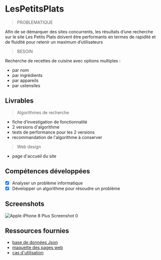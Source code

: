 # LesPetitsPlats

> PROBLEMATIQUE

Afin de se démarquer des sites concurrents, les résultats d’une recherche sur le site Les Petits Plats doivent être performants en termes de rapidité et de fluidité pour retenir un maximum d’utilisateurs

> BESOIN

Recherche de recettes de cuisine avec options multiples :

- par nom
- par ingrédients
- par appareils
- par ustensiles

## Livrables

> Algorithmes de recherche

- fiche d’investigation de fonctionnalité
- 2 versions d'algorithme
- tests de performance pour les 2 versions
- recommandation de l'algorithme à conserver

> Web design

- page d'accueil du site

## Compétences développées

- [x] Analyser un problème informatique
- [x] Développer un algorithme pour résoudre un problème

## Screenshots

![Apple iPhone 8 Plus Screenshot 0](https://firebasestorage.googleapis.com/v0/b/portfolio-e8f97.appspot.com/o/128383738-a41fdb5a-e971-49ea-a2dc-da5187e637ff.png?alt=media&token=9ca51287-8eb5-479f-9f7c-109b5c4304c3)

## Ressources fournies

- [base de données Json](https://github.com/bilalezzaaraoui/BilalEzzaaraoui_7_03012022/blob/main/js/recipes.js)
- [maquette des pages web](https://www.figma.com/file/xqeE1ZKlHUWi2Efo8r73NK/UI-Design-Les-Petits-Plats-FR?node-id=0%3A1)
- [cas d'utilisation](https://firebasestorage.googleapis.com/v0/b/portfolio-e8f97.appspot.com/o/Fiche%20de%20fonctionnalite%CC%81.pdf?alt=media&token=fe12cebb-e6f7-4a3a-988f-6404f1f32684)
